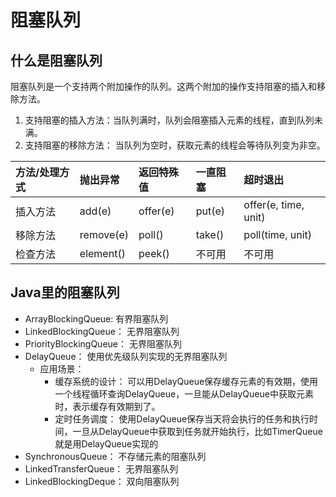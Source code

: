 # 阻塞队列

## 什么是阻塞队列

阻塞队列是一个支持两个附加操作的队列。这两个附加的操作支持阻塞的插入和移除方法。

1. 支持阻塞的插入方法：当队列满时，队列会阻塞插入元素的线程，直到队列未满。
2. 支持阻塞的移除方法： 当队列为空时，获取元素的线程会等待队列变为非空。

| 方法/处理方式 | 抛出异常 | 返回特殊值 | 一直阻塞 | 超时退出 |
| :--- | :--- | :--- | :--- | :--- |
| 插入方法 | add\(e\) | offer\(e\) | put\(e\) | offer\(e, time, unit\) |
| 移除方法 | remove\(e\) | poll\(\) | take\(\) | poll\(time, unit\) |
| 检查方法 | element\(\) | peek\(\) | 不可用 | 不可用 |

## Java里的阻塞队列

* ArrayBlockingQueue:  有界阻塞队列
* LinkedBlockingQueue： 无界阻塞队列
* PriorityBlockingQueue： 无界阻塞队列
* DelayQueue： 使用优先级队列实现的无界阻塞队列
  * 应用场景：
    * 缓存系统的设计： 可以用DelayQueue保存缓存元素的有效期，使用一个线程循环查询DelayQueue，一旦能从DelayQueue中获取元素时，表示缓存有效期到了。
    * 定时任务调度： 使用DelayQueue保存当天将会执行的任务和执行时间，一旦从DelayQueue中获取到任务就开始执行，比如TimerQueue就是用DelayQueue实现的
* SynchronousQueue： 不存储元素的阻塞队列
* LinkedTransferQueue： 无界阻塞队列
* LinkedBlockingDeque： 双向阻塞队列

